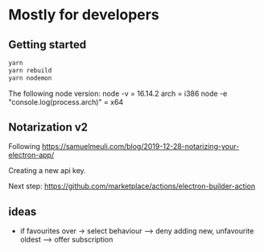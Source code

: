 # Mostly for developers

## Getting started

```sh
yarn
yarn rebuild
yarn nodemon
```

The following node version:
node -v = 16.14.2
arch = i386
node -e  "console.log(process.arch)" = x64

## Notarization v2

Following <https://samuelmeuli.com/blog/2019-12-28-notarizing-your-electron-app/>

Creating a new api key.

Next step: <https://github.com/marketplace/actions/electron-builder-action>


## ideas

- if favourites over -> select behaviour --> deny adding new, unfavourite oldest --> offer subscription
